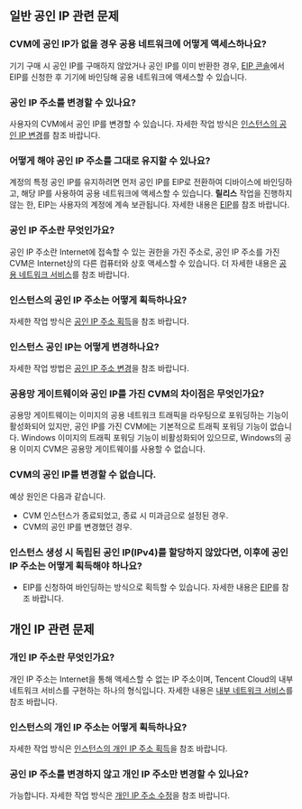 ## 일반 공인 IP 관련 문제

### CVM에 공인 IP가 없을 경우 공용 네트워크에 어떻게 액세스하나요?
기기 구매 시 공인 IP를 구매하지 않았거나 공인 IP를 이미 반환한 경우, [EIP 콘솔](https://console.cloud.tencent.com/cvm/eip)에서 EIP를 신청한 후 기기에 바인딩해 공용 네트워크에 액세스할 수 있습니다.

### 공인 IP 주소를 변경할 수 있나요?

사용자의 CVM에서 공인 IP를 변경할 수 있습니다. 자세한 작업 방식은 [인스턴스의 공인 IP 변경](https://intl.cloud.tencent.com/document/product/213/16642)를 참조 바랍니다.

### 어떻게 해야 공인 IP 주소를 그대로 유지할 수 있나요?

계정의 특정 공인 IP를 유지하려면 먼저 공인 IP를 EIP로 전환하여 디바이스에 바인딩하고, 해당 IP를 사용하여 공용 네트워크에 액세스할 수 있습니다. **릴리스** 작업을 진행하지 않는 한, EIP는 사용자의 계정에 계속 보관됩니다.
자세한 내용은 [EIP](https://intl.cloud.tencent.com/document/product/213/16586)를 참조 바랍니다.

### 공인 IP 주소란 무엇인가요?
공인 IP 주소란 Internet에 접속할 수 있는 권한을 가진 주소로, 공인 IP 주소를 가진 CVM은 Internet상의 다른 컴퓨터와 상호 액세스할 수 있습니다.
더 자세한 내용은 [공용 네트워크 서비스](https://intl.cloud.tencent.com/document/product/213/5224)를 참조 바랍니다.

### 인스턴스의 공인 IP 주소는 어떻게 획득하나요?
자세한 작업 방식은 [공인 IP 주소 획득](https://intl.cloud.tencent.com/document/product/213/17940)을 참조 바랍니다.

### 인스턴스 공인 IP는 어떻게 변경하나요?
자세한 작업 방법은 [공인 IP 주소 변경](https://intl.cloud.tencent.com/document/product/213/16642)을 참조 바랍니다.

### 공용망 게이트웨이와 공인 IP를 가진 CVM의 차이점은 무엇인가요?
공용망 게이트웨이는 이미지의 공용 네트워크 트래픽을 라우팅으로 포워딩하는 기능이 활성화되어 있지만, 공인 IP를 가진 CVM에는 기본적으로 트래픽 포워딩 기능이 없습니다. Windows 이미지의 트래픽 포워딩 기능이 비활성화되어 있으므로, Windows의 공용 이미지 CVM은 공용망 게이트웨이를 사용할 수 없습니다.

### CVM의 공인 IP를 변경할 수 없습니다.
예상 원인은 다음과 같습니다.
- CVM 인스턴스가 종료되었고, 종료 시 미과금으로 설정된 경우.
- CVM의 공인 IP를 변경했던 경우.


### 인스턴스 생성 시 독립된 공인 IP(IPv4)를 할당하지 않았다면, 이후에 공인 IP 주소는 어떻게 획득해야 하나요?
- EIP를 신청하여 바인딩하는 방식으로 획득할 수 있습니다. 자세한 내용은 [EIP](https://intl.cloud.tencent.com/document/product/213/16586)를 참조 바랍니다.

## 개인 IP 관련 문제

### 개인 IP 주소란 무엇인가요?
개인 IP 주소는 Internet을 통해 액세스할 수 없는 IP 주소이며, Tencent Cloud의 내부 네트워크 서비스를 구현하는 하나의 형식입니다.
자세한 내용은 [내부 네트워크 서비스](https://intl.cloud.tencent.com/document/product/213/5225)를 참조 바랍니다.

### 인스턴스의 개인 IP 주소는 어떻게 획득하나요?
자세한 작업 방식은 [인스턴스의 개인 IP 주소 획득](https://intl.cloud.tencent.com/document/product/213/17941)을 참조 바랍니다.

### 공인 IP 주소를 변경하지 않고 개인 IP 주소만 변경할 수 있나요?
가능합니다. 자세한 작업 방식은 [개인 IP 주소 수정](https://intl.cloud.tencent.com/document/product/213/16561)을 참조 바랍니다.

